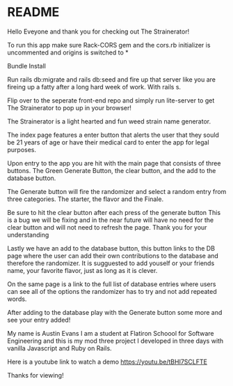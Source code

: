 # README

Hello Eveyone and thank you for checking out The Strainerator!

To run this app make sure Rack-CORS gem and the cors.rb initializer is uncommented and origins is switched to * 

Bundle Install

Run rails db:migrate and rails db:seed and fire up that server like you are fireing up a fatty after a long hard week of work. With rails s.

Flip over to the seperate front-end repo and simply run lite-server to get The Strainerator to pop up in your browser!



The Strainerator is a light hearted and fun weed strain name generator.

The index page features a enter button that alerts the user that they sould be 21 years of age or have their medical card to enter the app for legal purposes.

Upon entry to the app you are hit with the main page that consists of three buttons. The Green Generate Button, the clear button, and the add to the database button.

The Generate button will fire the randomizer and select a random entry from three categories. The starter, the flavor and the Finale. 

Be sure to hit the clear button after each press of the generate button
This is a bug we will be fixing and in the near future will have no need for the clear button and will not need to refresh the page. Thank you for your understanding

Lastly we have an add to the database button, this button links to the DB page where the user can add their own contributions to the database and therefore the randomizer. It is sugguested to add youself or your friends name, your favorite flavor, just as long as it is clever. 

On the same page is a link to the full list of database entries where users can see all of the options the randomizer has to try and not add repeated words. 

After adding to the database play with the Generate button some more and see your entry added!

My name is Austin Evans I am a student at Flatiron Schoool for Software Engineering and this is my mod three project I developed in three days with vanilla Javascript and Ruby on Rails. 

Here is a youtube link to watch a demo https://youtu.be/tBHI7SCLFTE

Thanks for viewing!